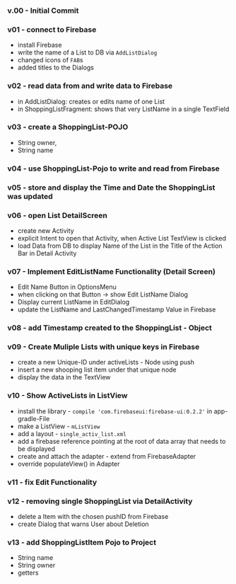### v.00 - Initial Commit

### v01 - connect to Firebase
* install Firebase
* write the name of a List to DB via `AddListDialog`
* changed icons of `FAB`s
* added titles to the Dialogs

### v02 - read data from and write data to Firebase
* in AddListDialog: creates or edits name of one List
* in ShoppingListFragment: shows that very ListName in a single TextField

### v03 - create a ShoppingList-POJO
* String owner,
* String name

### v04 - use ShoppingList-Pojo to write and read from Firebase

### v05 - store and display the Time and Date the ShoppingList was updated

### v06 - open List DetailScreen
* create new Activity
* explicit Intent to open that Activity, when Active List TextView is clicked
* load Data from DB to display Name of the List in the Title of the Action Bar in Detail Activity

### v07 - Implement EditListName Functionality (Detail Screen)
* Edit Name Button in OptionsMenu
* when clicking on that Button -> show Edit ListName Dialog
* Display current ListName in EditDialog
* update the ListName and LastChangedTimestamp Value in Firebase

### v08 - add Timestamp created to the ShoppingList - Object

### v09 - Create Muliple Lists with unique keys in Firebase
* create a new Unique-ID under activeLists - Node using push
* insert a new shooping list item under that unique node
* display the data in the TextView

### v10 - Show ActiveLists in ListView
* install the library - `compile 'com.firebaseui:firebase-ui:0.2.2'` in app-gradle-File
* make a ListView - `mListView`
* add a layout - `single_activ_list.xml`
* add a firebase reference pointing at the root of data array that needs to be displayed
* create and attach the adapter - extend from FirebaseAdapter
* override populateView() in Adapter

### v11 - fix Edit Functionality

### v12 - removing single ShoppingList via DetailActivity
* delete a Item with the chosen pushID from Firebase
* create Dialog that warns User about Deletion

### v13 - add ShoppingListItem Pojo to Project
* String name
* String owner
* getters